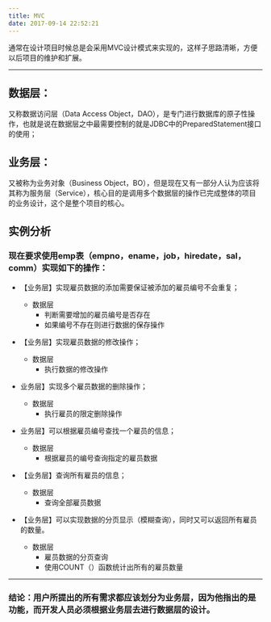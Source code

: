 ```yaml
---
title: MVC
date: 2017-09-14 22:52:21
---
```


通常在设计项目时候总是会采用MVC设计模式来实现的，这样子思路清晰，方便以后项目的维护和扩展。

---

## 数据层：
又称数据访问层（Data Access Object，DAO），是专门进行数据库的原子性操作，也就是说在数据层之中最需要控制的就是JDBC中的PreparedStatement接口的使用；

## 业务层：
又被称为业务对象（Business Object，BO），但是现在又有一部分人认为应该将其称为服务层（Service），核心目的是调用多个数据层的操作已完成整体的项目的业务设计，这个是整个项目的核心。

## 实例分析

### 现在要求使用emp表（empno，ename，job，hiredate，sal，comm）实现如下的操作：

* 【业务层】实现雇员数据的添加需要保证被添加的雇员编号不会重复；
    * 数据层  
        * 判断需要增加的雇员编号是否存在
        * 如果编号不存在则进行数据的保存操作

* 【业务层】实现雇员数据的修改操作；
    * 数据层 
        * 执行数据的修改操作

* 业务层】实现多个雇员数据的删除操作；
    * 数据层 
        * 执行雇员的限定删除操作

* 业务层】可以根据雇员编号查找一个雇员的信息；
    * 数据层 
        * 根据雇员的编号查询指定的雇员数据

* 【业务层】查询所有雇员的信息；
    * 数据层 
        * 查询全部雇员数据

* 【业务层】可以实现数据的分页显示（模糊查询），同时又可以返回所有雇员的数量。
    * 数据层 
        * 雇员数据的分页查询
        * 使用COUNT（）函数统计出所有的雇员数量

---

### 结论：用户所提出的所有需求都应该划分为业务层，因为他指出的是功能，而开发人员必须根据业务层去进行数据层的设计。
